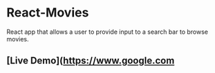 # React-Movies
React app that allows a user to provide input to a search bar to browse movies.
 
 
 ## [Live Demo](https://www.google.com
